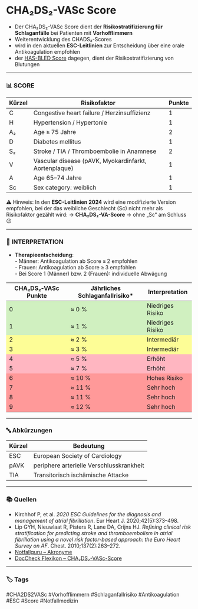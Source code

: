 # CHA₂DS₂-VASc Score

- Der CHA₂DS₂-VASc Score dient der **Risikostratifizierung für Schlaganfälle** bei Patienten mit **Vorhofflimmern**
- Weiterentwicklung des CHADS₂-Scores
- wird in den aktuellen **ESC-Leitlinien** zur Entscheidung über eine orale Antikoagulation empfohlen
- der [HAS-BLED Score](HAS-BLED%20Score.md) dagegen, dient der Risikostratifizierung von Blutungen

---

### 📊 SCORE

| Kürzel | Risikofaktor                                          | Punkte |
| ------ | ----------------------------------------------------- | ------ |
| C      | Congestive heart failure / Herzinsuffizienz           | 1      |
| H      | Hypertension / Hypertonie                             | 1      |
| A₂     | Age ≥ 75 Jahre                                        | 2      |
| D      | Diabetes mellitus                                     | 1      |
| S₂     | Stroke / TIA / Thromboembolie in Anamnese             | 2      |
| V      | Vascular disease (pAVK, Myokardinfarkt, Aortenplaque) | 1      |
| A      | Age 65–74 Jahre                                       | 1      |
| Sc     | Sex category: weiblich                                | 1      |
⚠️ Hinweis: In den **ESC-Leitlinien 2024** wird eine modifizierte Version empfohlen, bei der das weibliche Geschlecht (Sc) nicht mehr als Risikofaktor gezählt wird:
	→ **CHA₂DS₂-VA-Score**
	→ ohne „Sc“ am Schluss 😉
	
---

### 🧠 INTERPRETATION

- **Therapieentscheidung**:  
	  - Männer: Antikoagulation ab Score ≥ 2 empfohlen  
	  - Frauen: Antikoagulation ab Score ≥ 3 empfohlen  
	  - Bei Score 1 (Männer) bzw. 2 (Frauen): individuelle Abwägung  


<table>
  <thead>
    <tr>
      <th>CHA₂DS₂‑VASc Punkte</th>
      <th>Jährliches Schlaganfallrisiko*</th>
      <th>Interpretation</th>
    </tr>
  </thead>
  <tbody>
    <tr style="background-color:#d0f0c0">
      <td>0</td>
      <td>≈ 0 %</td>
      <td>Niedriges Risiko</td>
    </tr>
    <tr style="background-color:#d0f0c0">
      <td>1</td>
      <td>≈ 1 %</td>
      <td>Niedriges Risiko</td>
    </tr>
    <tr style="background-color:#fdfd96">
      <td>2</td>
      <td>≈ 2 %</td>
      <td>Intermediär</td>
    </tr>
    <tr style="background-color:#fdfd96">
      <td>3</td>
      <td>≈ 3 %</td>
      <td>Intermediär</td>
    </tr>
    <tr style="background-color:#ffb6c1">
      <td>4</td>
      <td>≈ 5 %</td>
      <td>Erhöht</td>
    </tr>
    <tr style="background-color:#ffb6c1">
      <td>5</td>
      <td>≈ 7 %</td>
      <td>Erhöht</td>
    </tr>
    <tr style="background-color:#ff9999">
      <td>6</td>
      <td>≈ 10 %</td>
      <td>Hohes Risiko</td>
    </tr>
    <tr style="background-color:#ff9999">
      <td>7</td>
      <td>≈ 11 %</td>
      <td>Sehr hoch</td>
    </tr>
    <tr style="background-color:#ff9999">
      <td>8</td>
      <td>≈ 11 %</td>
      <td>Sehr hoch</td>
    </tr>
    <tr style="background-color:#ff9999">
      <td>9</td>
      <td>≈ 12 %</td>
      <td>Sehr hoch</td>
    </tr>
  </tbody>
</table>


---

### 🔤 Abkürzungen

| Kürzel | Bedeutung                          |
|--------|-------------------------------------|
| ESC    | European Society of Cardiology     |
| pAVK   | periphere arterielle Verschlusskrankheit |
| TIA    | Transitorisch ischämische Attacke  |

---

### 📚 Quellen

- Kirchhof P, et al. *2020 ESC Guidelines for the diagnosis and management of atrial fibrillation*. Eur Heart J. 2020;42(5):373–498.  
- Lip GYH, Nieuwlaat R, Pisters R, Lane DA, Crijns HJ. *Refining clinical risk stratification for predicting stroke and thromboembolism in atrial fibrillation using a novel risk factor-based approach: the Euro Heart Survey on AF*. Chest. 2010;137(2):263–272.  
- [Notfallguru – Akronyme](https://www.notfallguru.de/leitsymptome/tabellen-und-checklisten/akronyme)  
- [DocCheck Flexikon – CHA₂DS₂-VASc-Score](https://flexikon.doccheck.com/de/CHA2DS2-VASc-Score)

---

### 🏷️ Tags

#CHA2DS2VASc #Vorhofflimmern #Schlaganfallrisiko #Antikoagulation #ESC #Score #Notfallmedizin
